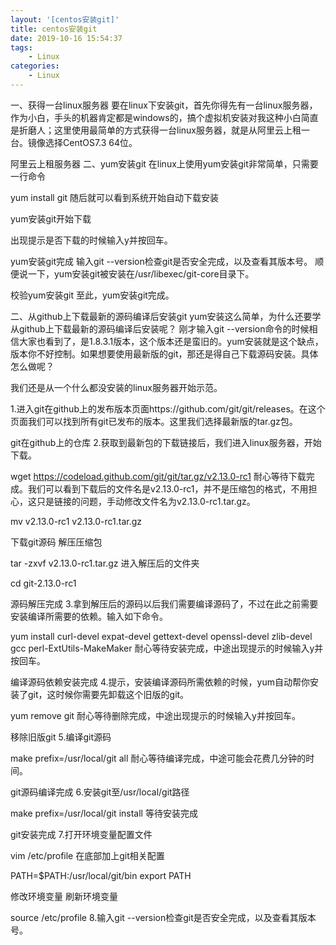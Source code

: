 ```yaml
---
layout: '[centos安装git]'
title: centos安装git
date: 2019-10-16 15:54:37
tags:
    - Linux
categories:
    - Linux
---
```

一、获得一台linux服务器
要在linux下安装git，首先你得先有一台linux服务器，作为小白，手头的机器肯定都是windows的，搞个虚拟机安装对我这种小白简直是折磨人；这里使用最简单的方式获得一台linux服务器，就是从阿里云上租一台。镜像选择CentOS7.3 64位。

阿里云上租服务器
二、yum安装git
在linux上使用yum安装git非常简单，只需要一行命令

yum install git
随后就可以看到系统开始自动下载安装


yum安装git开始下载

出现提示是否下载的时候输入y并按回车。

yum安装git完成
输入git --version检查git是否安全完成，以及查看其版本号。
顺便说一下，yum安装git被安装在/usr/libexec/git-core目录下。


校验yum安装git
至此，yum安装git完成。

二、从github上下载最新的源码编译后安装git
yum安装这么简单，为什么还要学从github上下载最新的源码编译后安装呢？
刚才输入git --version命令的时候相信大家也看到了，是1.8.3.1版本，这个版本还是蛮旧的。yum安装就是这个缺点，版本你不好控制。如果想要使用最新版的git，那还是得自己下载源码安装。具体怎么做呢？

我们还是从一个什么都没安装的linux服务器开始示范。

1.进入git在github上的发布版本页面https://github.com/git/git/releases。在这个页面我们可以找到所有git已发布的版本。这里我们选择最新版的tar.gz包。


git在github上的仓库
2.获取到最新包的下载链接后，我们进入linux服务器，开始下载。

wget https://codeload.github.com/git/git/tar.gz/v2.13.0-rc1
耐心等待下载完成。我们可以看到下载后的文件名是v2.13.0-rc1，并不是压缩包的格式，不用担心，这只是链接的问题，手动修改文件名为v2.13.0-rc1.tar.gz。

mv v2.13.0-rc1 v2.13.0-rc1.tar.gz

下载git源码
解压压缩包

tar -zxvf v2.13.0-rc1.tar.gz
进入解压后的文件夹

cd git-2.13.0-rc1

源码解压完成
3.拿到解压后的源码以后我们需要编译源码了，不过在此之前需要安装编译所需要的依赖。输入如下命令。

yum install curl-devel expat-devel gettext-devel openssl-devel zlib-devel gcc perl-ExtUtils-MakeMaker
耐心等待安装完成，中途出现提示的时候输入y并按回车。


编译源码依赖安装完成
4.提示，安装编译源码所需依赖的时候，yum自动帮你安装了git，这时候你需要先卸载这个旧版的git。

yum remove git
耐心等待删除完成，中途出现提示的时候输入y并按回车。


移除旧版git
5.编译git源码

make prefix=/usr/local/git all
耐心等待编译完成，中途可能会花费几分钟的时间。


git源码编译完成
6.安装git至/usr/local/git路径

make prefix=/usr/local/git install
等待安装完成


git安装完成
7.打开环境变量配置文件

vim /etc/profile
在底部加上git相关配置

PATH=$PATH:/usr/local/git/bin
export PATH

修改环境变量
刷新环境变量

source /etc/profile
8.输入git --version检查git是否安全完成，以及查看其版本号。